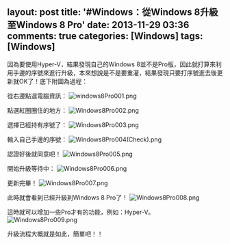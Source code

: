 layout: post
title: '#Windows：從Windows 8升級至Windows 8 Pro'
date: 2013-11-29 03:36
comments: true
categories: [Windows]
tags: [Windows]
---
因為要使用Hyper-V，結果發現自己的Windows 8並不是Pro版，因此就打算來利用手邊的序號來進行升級，本來想說是不是要重灌，結果發現只要打序號進去後更新就OK了！底下附圖為過程：

從右邊點選電腦資訊：
![windows8Pro001.png](/image/0kqNzw49R2OVNMazbPV4_windows8Pro001.png)

點選紅圈圈住的地方：
![Windows8Pro002.png](/image/PaPmj57Qw2jLZujNCHFq_Windows8Pro002.png)

選擇已經持有序號了：
![Windows8Pro003.png](/image/5kNNhqnRNePMp5gTlxMh_Windows8Pro003.png)

輸入自己手邊的序號：
![Windows8Pro004(Check).png](/image/q7WXpramT7WPMIjid1Xn_Windows8Pro004(Check).png)

認證好後就同意吧！
![Windows8Pro005.png](/image/3DGpww1fTc6AKBo5UzeQ_Windows8Pro005.png)

開始升級等待中：
![Windows8Pro006.png](/image/ZMra8StRSuTLSLKZ1sZg_Windows8Pro006.png)

更新完畢！
![Windows8Pro007.png](/image/m4Rs0Hr3TCmL1wqjDe01_Windows8Pro007.png)

此時就會看到已經升級到Windows 8 Pro了！
![Windows8Pro008.png](/image/7hP2AXLWQMGVyqFXP9XO_Windows8Pro008.png)

這時就可以增加一些Pro才有的功能，例如：Hyper-V。
![Windows8Pro009.png](/image/Ekky0eNZRb7Hnag6U5ye_Windows8Pro009.png)

升級流程大概就是如此，簡單吧！！